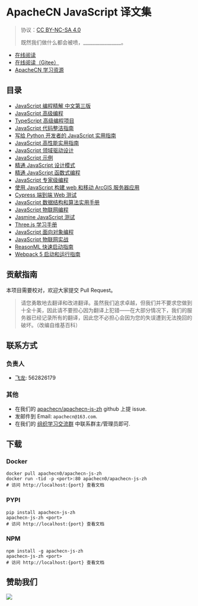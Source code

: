 # ApacheCN JavaScript 译文集

> 协议：[CC BY-NC-SA 4.0](http://creativecommons.org/licenses/by-nc-sa/4.0/)
> 
> 既然我们做什么都会被喷，________________。

* [在线阅读](https://js.apachecn.org)
* [在线阅读（Gitee）](https://apachecn.gitee.io/apachecn-js-zh/)
* [ApacheCN 学习资源](http://docs.apachecn.org/)

## 目录

+   [JavaScript 编程精解 中文第三版](docs/eloquent-js-3e-zh/SUMMARY.md)
+   [JavaScript 高级编程](docs/adv-js/SUMMARY.md)
+   [TypeScript 高级编程项目](docs/adv-ts-prog-proj/SUMMARY.md)
+   [JavaScript 代码整洁指南](docs/clean-code-js/SUMMARY.md)
+   [写给 Python 开发者的 JavaScript 实用指南](docs/handson-js-py-dev/SUMMARY.md)
+   [JavaScript 高性能实用指南](docs/hanfson-js-hiperf/SUMMARY.md)
+   [JavaScript 领域驱动设计](docs/js-ddd/SUMMARY.md)
+   [JavaScript 示例](docs/js-exam/SUMMARY.md)
+   [精通 JavaScript 设计模式](docs/master-js-deign-ptn/SUMMARY.md)
+   [精通 JavaScript 函数式编程](docs/master-js-fp/SUMMARY.md)
+   [JavaScript 专家级编程](docs/prof-js/SUMMARY.md)
+   [使用 JavaScript 构建 web 和移动 ArcGIS 服务器应用](docs/build-web-mobi-arcgis-svr-app-js/SUMMARY.md)
+   [Cypress 端到端 Web 测试](docs/e2e-web-test-cypress/SUMMARY.md)
+   [JavaScript 数据结构和算法实用手册](docs/handson-dsal-js/SUMMARY.md)
+   [JavaScript 物联网编程](docs/iot-prog-js/SUMMARY.md)
+   [Jasmine JavaScript 测试](docs/jasmine-js-test/SUMMARY.md)
+   [Three.js 学习手册](docs/learn-3js/SUMMARY.md)
+   [JavaScript 面向对象编程](docs/oo-js/SUMMARY.md)
+   [JavaScript 物联网实战](docs/prac-iot-js/SUMMARY.md)
+   [ReasonML 快速启动指南](docs/reasonml-quick-start-guide/SUMMARY.md)
+   [Webpack 5 启动和运行指南](docs/webpack5-up-run/SUMMARY.md)

## 贡献指南

<!--
无需翻译：

JavaScript: Functional Programming for JavaScript Developers
-->

本项目需要校对，欢迎大家提交 Pull Request。

> 请您勇敢地去翻译和改进翻译。虽然我们追求卓越，但我们并不要求您做到十全十美，因此请不要担心因为翻译上犯错——在大部分情况下，我们的服务器已经记录所有的翻译，因此您不必担心会因为您的失误遭到无法挽回的破坏。（改编自维基百科）

## 联系方式

### 负责人

* [飞龙](https://github.com/wizardforcel): 562826179

### 其他

*   在我们的 [apachecn/apachecn-js-zh](https://github.com/apachecn/apachecn-js-zh) github 上提 issue.
*   发邮件到 Email: `apachecn@163.com`.
*   在我们的 [组织学习交流群](http://www.apachecn.org/organization/348.html) 中联系群主/管理员即可.

## 下载

### Docker

```
docker pull apachecn0/apachecn-js-zh
docker run -tid -p <port>:80 apachecn0/apachecn-js-zh
# 访问 http://localhost:{port} 查看文档
```

### PYPI

```
pip install apachecn-js-zh
apachecn-js-zh <port>
# 访问 http://localhost:{port} 查看文档
```

### NPM

```
npm install -g apachecn-js-zh
apachecn-js-zh <port>
# 访问 http://localhost:{port} 查看文档
```

## 赞助我们

![](http://data.apachecn.org/img/about/donate.jpg)

